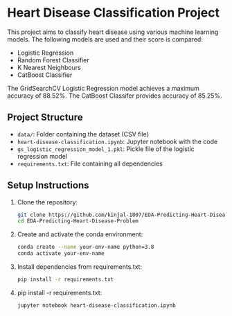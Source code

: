 # Heart Disease Classification Project

This project aims to classify heart disease using various machine learning models.
The following models are used and their score is compared:

- Logistic Regression
- Random Forest Classifier
- K Nearest Neighbours
- CatBoost Classifier

The GridSearchCV Logistic Regression model achieves a maximum accuracy of 88.52%.
The CatBoost Classifer provides accuracy of 85.25%.

## Project Structure

- `data/`: Folder containing the dataset (CSV file)
- `heart-disease-classification.ipynb`: Jupyter notebook with the code
- `gs_logistic_regression_model_1.pkl`: Pickle file of the logistic regression model
- `requirements.txt`: File containing all dependencies

## Setup Instructions

1. Clone the repository:
   ```sh
   git clone https://github.com/kinjal-1007/EDA-Predicting-Heart-Disease-Problem.git
   cd EDA-Predicting-Heart-Disease-Problem

2. Create and activate the conda environment:
   ```sh
   conda create --name your-env-name python=3.8
   conda activate your-env-name

3. Install dependencies from requirements.txt:
   ```sh
   pip install -r requirements.txt

4. pip install -r requirements.txt:
   ```sh
   jupyter notebook heart-disease-classification.ipynb
